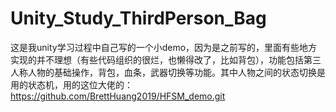 # Unity_Study_ThirdPerson_Bag
这是我unity学习过程中自己写的一个小demo，因为是之前写的，里面有些地方实现的并不理想（有些代码组织的很烂，也懒得改了，比如背包），功能包括第三人称人物的基础操作，背包，血条，武器切换等功能。其中人物之间的状态切换是用的状态机，用的这位大佬的：https://github.com/BrettHuang2019/HFSM_demo.git
